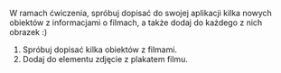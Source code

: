W ramach ćwiczenia, spróbuj dopisać do swojej aplikacji kilka nowych obiektów z informacjami o filmach, a także dodaj do każdego z nich obrazek :)

1. Spróbuj dopisać kilka obiektów z filmami.
2. Dodaj do elementu zdjęcie z plakatem filmu.